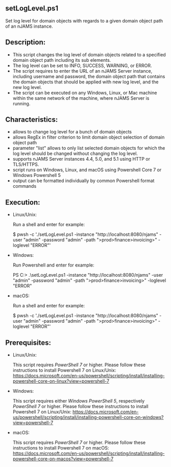 ## setLogLevel.ps1
Set log level for domain objects with regards to a given domain object path of an nJAMS instance.

## Description:

* This script changes the log level of domain objects related to a specified domain object path including its sub elements.
* The log level can be set to INFO, SUCCESS, WARNING, or ERROR.
* The script requires to enter the URL of an nJAMS Server instance, including username and password, the domain object path that contains the domain objects that should be applied with new log level, and the new log level. 
* The script can be executed on any Windows, Linux, or Mac machine within the same network of the machine, where nJAMS Server is running.

## Characteristics:
* allows to change log level for a bunch of domain objects
* allows RegEx in filter criterion to limit domain object selection of domain object path
* parameter "list" allows to only list selected domain objects for which the log level should be changed without changing the log level.
* supports nJAMS Server instances 4.4, 5.0, and 5.1 using HTTP or TLS/HTTPS.
* script runs on Windows, Linux, and macOS using Powershell Core 7 or Windows Powershell 5
* output can be formatted individually by common Powershell format commands

## Execution:

* Linux/Unix:

  Run a shell and enter for example:

    $ pwsh -c './setLogLevel.ps1 -instance "http://localhost:8080/njams" -user "admin" -password "admin" -path ">prod>finance>invoicing>" -loglevel "ERROR"'

* Windows:

  Run Powershell and enter for example:

    PS C:\> .\setLogLevel.ps1 -instance "http://localhost:8080/njams" -user "admin" -password "admin" -path ">prod>finance>invoicing>" -loglevel "ERROR"

* macOS:

  Run a shell and enter for example:

    $ pwsh -c './setLogLevel.ps1 -instance "http://localhost:8080/njams" -user "admin" -password "admin" -path ">prod>finance>invoicing>" -loglevel "ERROR"'

## Prerequisites:

* Linux/Unix: 

  This script requires *PowerShell 7* or higher. Please follow these instructions to install Powershell 7 on Linux/Unix:
  https://docs.microsoft.com/en-us/powershell/scripting/install/installing-powershell-core-on-linux?view=powershell-7

* Windows:

  This script requires either *Windows PowerShell 5*, respectively *PowerShell 7* or higher. Please follow these instructions to install Powershell 7 on Linux/Unix:
  https://docs.microsoft.com/en-us/powershell/scripting/install/installing-powershell-core-on-windows?view=powershell-7

* macOS:

  This script requires *PowerShell 7* or higher. Please follow these instructions to install Powershell 7 on macOS:
  https://docs.microsoft.com/en-us/powershell/scripting/install/installing-powershell-core-on-macos?view=powershell-7